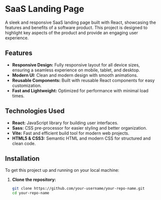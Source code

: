 # SaaS Landing Page

A sleek and responsive SaaS landing page built with React, showcasing the features and benefits of a software product. This project is designed to highlight key aspects of the product and provide an engaging user experience.

## Features

- **Responsive Design:** Fully responsive layout for all device sizes, ensuring a seamless experience on mobile, tablet, and desktop.
- **Modern UI:** Clean and modern design with smooth animations.
- **Reusable Components:** Built with reusable React components for easy customization.
- **Fast and Lightweight:** Optimized for performance with minimal load times.

## Technologies Used

- **React:** JavaScript library for building user interfaces.
- **Sass:** CSS pre-processor for easier styling and better organization.
- **Vite:** Fast and efficient build tool for modern web projects.
- **HTML5 & CSS3:** Semantic HTML and modern CSS for structured and clean code.

## Installation

To get this project up and running on your local machine:

1. **Clone the repository:**
   ```bash
   git clone https://github.com/your-username/your-repo-name.git
   cd your-repo-name
